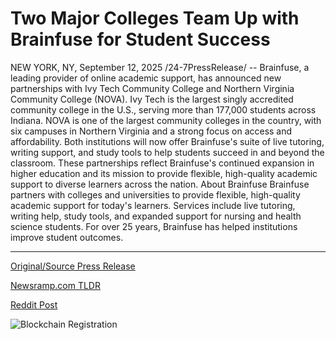 # Two Major Colleges Team Up with Brainfuse for Student Success

NEW YORK, NY, September 12, 2025 /24-7PressRelease/ -- Brainfuse, a leading provider of online academic support, has announced new partnerships with Ivy Tech Community College and Northern Virginia Community College (NOVA).  Ivy Tech is the largest singly accredited community college in the U.S., serving more than 177,000 students across Indiana. NOVA is one of the largest community colleges in the country, with six campuses in Northern Virginia and a strong focus on access and affordability.  Both institutions will now offer Brainfuse's suite of live tutoring, writing support, and study tools to help students succeed in and beyond the classroom.  These partnerships reflect Brainfuse's continued expansion in higher education and its mission to provide flexible, high-quality academic support to diverse learners across the nation.  About Brainfuse Brainfuse partners with colleges and universities to provide flexible, high-quality academic support for today's learners. Services include live tutoring, writing help, study tools, and expanded support for nursing and health science students. For over 25 years, Brainfuse has helped institutions improve student outcomes. 

---

[Original/Source Press Release](https://www.24-7pressrelease.com/press-release/526727/two-major-colleges-team-up-with-brainfuse-for-student-success)
                    

[Newsramp.com TLDR](https://newsramp.com/curated-news/brainfuse-partners-with-major-community-colleges-to-expand-student-support/db893c1a40a42f33ae4213d935e33c2e) 

 



[Reddit Post](https://www.reddit.com/r/newsramp/comments/1newr1w/brainfuse_partners_with_major_community_colleges/) 



![Blockchain Registration](https://cdn.newsramp.app/24-7PressRelease/qrcode/259/12/rushJVY6.webp)
